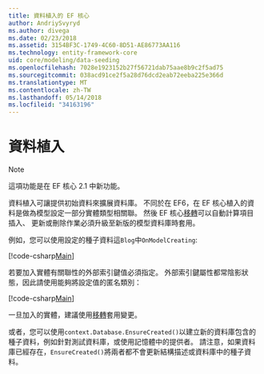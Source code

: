```yaml
---
title: 資料植入的 EF 核心
author: AndriySvyryd
ms.author: divega
ms.date: 02/23/2018
ms.assetid: 3154BF3C-1749-4C60-8D51-AE86773AA116
ms.technology: entity-framework-core
uid: core/modeling/data-seeding
ms.openlocfilehash: 7028e1923152b27f56721dab75aae8b9c2f5ad75
ms.sourcegitcommit: 038acd91ce2f5a28d76dcd2eab72eeba225e366d
ms.translationtype: MT
ms.contentlocale: zh-TW
ms.lasthandoff: 05/14/2018
ms.locfileid: "34163196"
---
```

# <a name="data-seeding"></a>資料植入

> [!NOTE]  
> 這項功能是在 EF 核心 2.1 中新功能。

資料植入可讓提供初始資料來擴展資料庫。 不同於在 EF6，在 EF 核心植入的資料是做為模型設定一部分實體類型相關聯。 然後 EF 核心[移轉](xref:core/managing-schemas/migrations/index)可以自動計算項目插入、 更新或刪除作業必須升級至新版的模型資料庫時套用。

例如，您可以使用設定的種子資料這`Blog`中`OnModelCreating`:

[!code-csharp[Main](../../../samples/core/DataSeeding/DataSeedingContext.cs?name=BlogSeed)]

若要加入實體有關聯性的外部索引鍵值必須指定。 外部索引鍵屬性都常陰影狀態，因此請使用能夠將設定值的匿名類別：

[!code-csharp[Main](../../../samples/core/DataSeeding/DataSeedingContext.cs?name=PostSeed)]

一旦加入的實體，建議使用[移轉](xref:core/managing-schemas/migrations/index)套用變更。 

或者，您可以使用`context.Database.EnsureCreated()`以建立新的資料庫包含的種子資料，例如針對測試資料庫，或使用記憶體中的提供者。 請注意，如果資料庫已經存在，`EnsureCreated()`將兩者都不會更新結構描述或資料庫中的種子資料。
